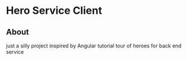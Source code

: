 # Hero Service Client
## About
just a silly project inspired by Angular tutorial tour of heroes for back end service
